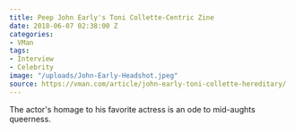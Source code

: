 ```yaml
---
title: Peep John Early's Toni Collette-Centric Zine
date: 2018-06-07 02:38:00 Z
categories:
- VMan
tags:
- Interview
- Celebrity
image: "/uploads/John-Early-Headshot.jpeg"
source: https://vman.com/article/john-early-toni-collette-hereditary/
---
```


The actor's homage to his favorite actress is an ode to mid-aughts queerness.

